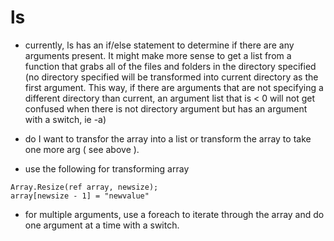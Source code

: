 # ls

* currently, ls has an if/else statement to determine if there are any arguments present. It might make more sense to get a list from a function that grabs all of the files and folders in the directory specified (no directory specified will be transformed into current directory as the  first argument. This way, if there are arguments that are not specifying a different directory than current, an argument list that is < 0 will not get confused when there is not directory argument but has an argument with a switch, ie -a)

* do I want to transfor the array into a list or transform the array to take one more arg ( see above ).

* use the following for transforming array

```
Array.Resize(ref array, newsize);
array[newsize - 1] = "newvalue"
```

* for multiple arguments, use a foreach to iterate through the array and do one argument at a time with a switch.
